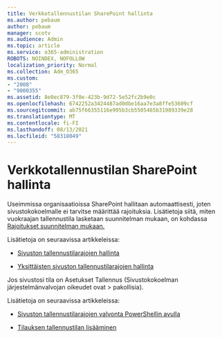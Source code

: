 ```yaml
---
title: Verkkotallennustilan SharePoint hallinta
ms.author: pebaum
author: pebaum
manager: scotv
ms.audience: Admin
ms.topic: article
ms.service: o365-administration
ROBOTS: NOINDEX, NOFOLLOW
localization_priority: Normal
ms.collection: Adm_O365
ms.custom:
- "2008"
- "9000355"
ms.assetid: 8e0ec879-3f0e-423b-9d72-5e52fc2b9e0c
ms.openlocfilehash: 6742252a3424487ad0dbe16aa7e3a8ffe53609cf
ms.sourcegitcommit: ab75f66355116e995b3cb5505465b31989339e28
ms.translationtype: MT
ms.contentlocale: fi-FI
ms.lasthandoff: 08/13/2021
ms.locfileid: "58318049"
---
```

# <a name="manage-your-sharepoint-online-storage"></a>Verkkotallennustilan SharePoint hallinta

Useimmissa organisaatioissa SharePoint hallitaan automaattisesti, joten sivustokokoelmalle ei tarvitse määrittää rajoituksia. Lisätietoja siitä, miten vuokraajan tallennustila lasketaan suunnitelman mukaan, on kohdassa [Rajoitukset suunnitelman mukaan.](https://docs.microsoft.com/office365/servicedescriptions/sharepoint-online-service-description/sharepoint-online-limits?redirectedfrom=MSDN#limits-by-plan)

Lisätietoja on seuraavissa artikkeleissa:

- [Sivuston tallennustilarajojen hallinta](https://docs.microsoft.com/sharepoint/manage-site-collection-storage-limits)

- [Yksittäisten sivuston tallennustilarajojen hallinta](https://docs.microsoft.com/sharepoint/manage-site-collection-storage-limits#manage-individual-site-storage-limits)

Jos sivustosi tila on Asetukset Tallennus (Sivustokokoelman järjestelmänvalvojan oikeudet ovat  >  pakollisia).

Lisätietoja on seuraavissa artikkeleissa:

- [Sivuston tallennustilarajojen valvonta PowerShellin avulla](https://docs.microsoft.com/sharepoint/manage-site-collection-storage-limits#monitor-site-storage-limits-by-using-powershell)

- [Tilauksen tallennustilan lisääminen](https://docs.microsoft.com/microsoft-365/commerce/add-storage-space) 
  